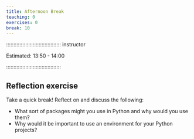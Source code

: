 ```yaml
---
title: Afternoon Break
teaching: 0
exercises: 0
break: 10
---
```


::::::::::::::::::::::::::::::::::::: instructor

Estimated: 13:50 - 14:00

:::::::::::::::::::::::::::::::::::::

## Reflection exercise

Take a quick break! Reflect on and discuss the following:

- What sort of packages might you use in Python and why would you use them?
- Why would it be important to use an environment for your Python projects?
